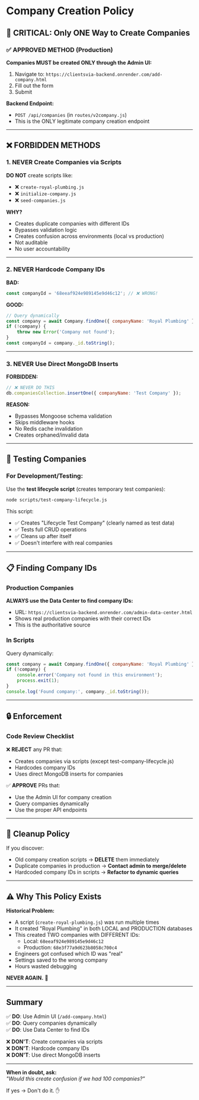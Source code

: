 # Company Creation Policy

## 🚨 CRITICAL: Only ONE Way to Create Companies

### ✅ APPROVED METHOD (Production)

**Companies MUST be created ONLY through the Admin UI:**

1. Navigate to: `https://clientsvia-backend.onrender.com/add-company.html`
2. Fill out the form
3. Submit

**Backend Endpoint:**
- `POST /api/companies` (in `routes/v2company.js`)
- This is the ONLY legitimate company creation endpoint

---

## ❌ FORBIDDEN METHODS

### 1. NEVER Create Companies via Scripts

**DO NOT** create scripts like:
- ❌ `create-royal-plumbing.js`
- ❌ `initialize-company.js`
- ❌ `seed-companies.js`

**WHY?**
- Creates duplicate companies with different IDs
- Bypasses validation logic
- Creates confusion across environments (local vs production)
- Not auditable
- No user accountability

---

### 2. NEVER Hardcode Company IDs

**BAD:**
```javascript
const companyId = '68eeaf924e989145e9d46c12'; // ❌ WRONG!
```

**GOOD:**
```javascript
// Query dynamically
const company = await Company.findOne({ companyName: 'Royal Plumbing' });
if (!company) {
    throw new Error('Company not found');
}
const companyId = company._id.toString();
```

---

### 3. NEVER Use Direct MongoDB Inserts

**FORBIDDEN:**
```javascript
// ❌ NEVER DO THIS
db.companiesCollection.insertOne({ companyName: 'Test Company' });
```

**REASON:**
- Bypasses Mongoose schema validation
- Skips middleware hooks
- No Redis cache invalidation
- Creates orphaned/invalid data

---

## 🎯 Testing Companies

### For Development/Testing:

Use the **test lifecycle script** (creates temporary test companies):
```bash
node scripts/test-company-lifecycle.js
```

This script:
- ✅ Creates "Lifecycle Test Company" (clearly named as test data)
- ✅ Tests full CRUD operations
- ✅ Cleans up after itself
- ✅ Doesn't interfere with real companies

---

## 📋 Finding Company IDs

### Production Companies

**ALWAYS use the Data Center to find company IDs:**
- URL: `https://clientsvia-backend.onrender.com/admin-data-center.html`
- Shows real production companies with their correct IDs
- This is the authoritative source

### In Scripts

Query dynamically:
```javascript
const company = await Company.findOne({ companyName: 'Royal Plumbing' });
if (!company) {
    console.error('Company not found in this environment');
    process.exit(1);
}
console.log('Found company:', company._id.toString());
```

---

## 🔒 Enforcement

### Code Review Checklist

❌ **REJECT** any PR that:
- Creates companies via scripts (except test-company-lifecycle.js)
- Hardcodes company IDs
- Uses direct MongoDB inserts for companies

✅ **APPROVE** PRs that:
- Use the Admin UI for company creation
- Query companies dynamically
- Use the proper API endpoints

---

## 🧹 Cleanup Policy

If you discover:
- Old company creation scripts → **DELETE** them immediately
- Duplicate companies in production → **Contact admin to merge/delete**
- Hardcoded company IDs in scripts → **Refactor to dynamic queries**

---

## ⚠️ Why This Policy Exists

**Historical Problem:**
- A script (`create-royal-plumbing.js`) was run multiple times
- It created "Royal Plumbing" in both LOCAL and PRODUCTION databases
- This created TWO companies with DIFFERENT IDs:
  - Local: `68eeaf924e989145e9d46c12`
  - Production: `68e3f77a9d623b8058c700c4`
- Engineers got confused which ID was "real"
- Settings saved to the wrong company
- Hours wasted debugging

**NEVER AGAIN.** 🚨

---

## Summary

✅ **DO**: Use Admin UI (`/add-company.html`)  
✅ **DO**: Query companies dynamically  
✅ **DO**: Use Data Center to find IDs  

❌ **DON'T**: Create companies via scripts  
❌ **DON'T**: Hardcode company IDs  
❌ **DON'T**: Use direct MongoDB inserts  

---

**When in doubt, ask:**  
*"Would this create confusion if we had 100 companies?"*

If yes → Don't do it. ✋

